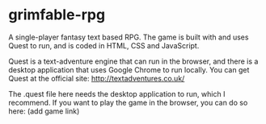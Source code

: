 # grimfable-rpg
A single-player fantasy text based RPG. The game is built with and uses Quest to run, and is coded in HTML, CSS and JavaScript.

Quest is a text-adventure engine that can run in the browser, and there is a desktop application that uses Google Chrome to run locally.
You can get Quest at the official site:
http://textadventures.co.uk/

The .quest file here needs the desktop application to run, which I recommend. If you want to play the game in the browser, you can do so here:
(add game link)
